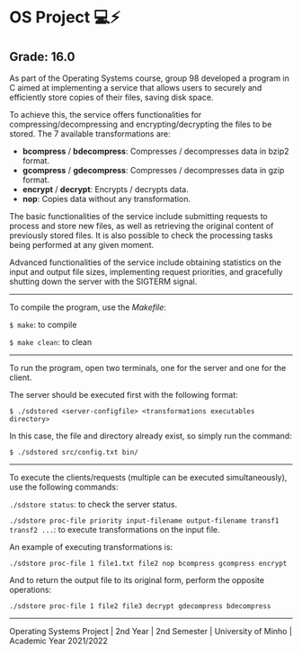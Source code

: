 # OS Project 💻⚡
## Grade: 16.0

As part of the Operating Systems course, group 98 developed a program in C aimed at implementing a service that allows users to securely and efficiently store copies of their files, saving disk space.

To achieve this, the service offers functionalities for compressing/decompressing and encrypting/decrypting the files to be stored. The 7 available transformations are:
- __bcompress__ / __bdecompress__: Compresses / decompresses data in bzip2 format.
- __gcompress__ / __gdecompress__: Compresses / decompresses data in gzip format.
- __encrypt__ / __decrypt__: Encrypts / decrypts data.
- __nop__: Copies data without any transformation.

The basic functionalities of the service include submitting requests to process and store new files, as well as retrieving the original content of previously stored files. It is also possible to check the processing tasks being performed at any given moment.

Advanced functionalities of the service include obtaining statistics on the input and output file sizes, implementing request priorities, and gracefully shutting down the server with the SIGTERM signal.

---------------

To compile the program, use the _Makefile_:

`$ make`: to compile

`$ make clean`: to clean

---------------

To run the program, open two terminals, one for the server and one for the client.

The server should be executed first with the following format:

`$ ./sdstored <server-configfile> <transformations executables directory>`

In this case, the file and directory already exist, so simply run the command:

`$ ./sdstored src/config.txt bin/`

---------------

To execute the clients/requests (multiple can be executed simultaneously), use the following commands:

`./sdstore status`: to check the server status.

`./sdstore proc-file priority input-filename output-filename transf1 transf2 ...`: to execute transformations on the input file.

An example of executing transformations is:

`./sdstore proc-file 1 file1.txt file2 nop bcompress gcompress encrypt`

And to return the output file to its original form, perform the opposite operations:

`./sdstore proc-file 1 file2 file3 decrypt gdecompress bdecompress`

---------------

Operating Systems Project | 2nd Year | 2nd Semester | University of Minho | Academic Year 2021/2022
